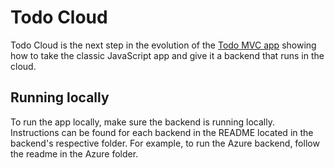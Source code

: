 # Todo Cloud

Todo Cloud is the next step in the evolution of the [Todo MVC app](http://todomvc.com) showing how to take the classic JavaScript app and give it a backend that runs in the cloud.

## Running locally

To run the app locally, make sure the backend is running locally. Instructions can be found for each backend in the README located in the backend's respective folder. For example, to run the Azure backend, follow the readme in the Azure folder.
